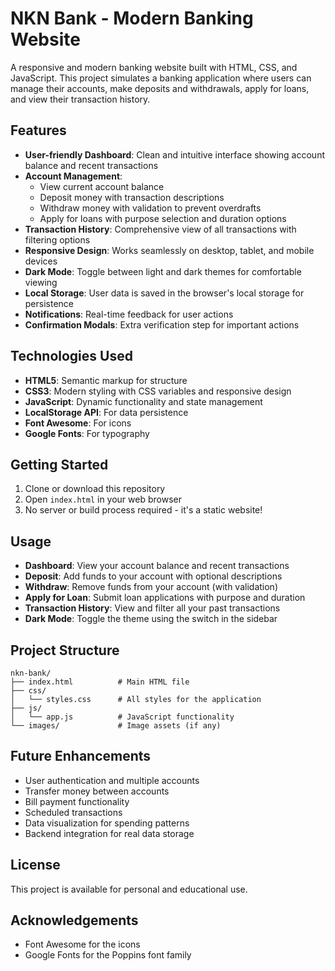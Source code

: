 # NKN Bank - Modern Banking Website

A responsive and modern banking website built with HTML, CSS, and JavaScript. This project simulates a banking application where users can manage their accounts, make deposits and withdrawals, apply for loans, and view their transaction history.

## Features

- **User-friendly Dashboard**: Clean and intuitive interface showing account balance and recent transactions
- **Account Management**:
  - View current account balance
  - Deposit money with transaction descriptions
  - Withdraw money with validation to prevent overdrafts
  - Apply for loans with purpose selection and duration options
- **Transaction History**: Comprehensive view of all transactions with filtering options
- **Responsive Design**: Works seamlessly on desktop, tablet, and mobile devices
- **Dark Mode**: Toggle between light and dark themes for comfortable viewing
- **Local Storage**: User data is saved in the browser's local storage for persistence
- **Notifications**: Real-time feedback for user actions
- **Confirmation Modals**: Extra verification step for important actions

## Technologies Used

- **HTML5**: Semantic markup for structure
- **CSS3**: Modern styling with CSS variables and responsive design
- **JavaScript**: Dynamic functionality and state management
- **LocalStorage API**: For data persistence
- **Font Awesome**: For icons
- **Google Fonts**: For typography

## Getting Started

1. Clone or download this repository
2. Open `index.html` in your web browser
3. No server or build process required - it's a static website!

## Usage

- **Dashboard**: View your account balance and recent transactions
- **Deposit**: Add funds to your account with optional descriptions
- **Withdraw**: Remove funds from your account (with validation)
- **Apply for Loan**: Submit loan applications with purpose and duration
- **Transaction History**: View and filter all your past transactions
- **Dark Mode**: Toggle the theme using the switch in the sidebar

## Project Structure

```
nkn-bank/
├── index.html          # Main HTML file
├── css/
│   └── styles.css      # All styles for the application
├── js/
│   └── app.js          # JavaScript functionality
└── images/             # Image assets (if any)
```

## Future Enhancements

- User authentication and multiple accounts
- Transfer money between accounts
- Bill payment functionality
- Scheduled transactions
- Data visualization for spending patterns
- Backend integration for real data storage

## License

This project is available for personal and educational use.

## Acknowledgements

- Font Awesome for the icons
- Google Fonts for the Poppins font family 